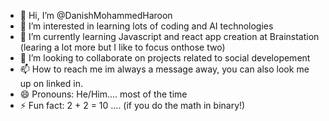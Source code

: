 - 👋 Hi, I’m @DanishMohammedHaroon
- 👀 I’m interested in learning lots of coding and AI technologies
- 🌱 I’m currently learning Javascript and react app creation at Brainstation (learing a lot more but I like to focus onthose two)
- 💞️ I’m looking to collaborate on projects related to social developement 
- 📫 How to reach me im always a message away, you can also look me up on linked in.
- 😄 Pronouns: He/Him.... most of the time
- ⚡ Fun fact: 2 + 2 = 10 .... (if you do the math in binary!)

<!---
DanishMohammedHaroon/DanishMohammedHaroon is a ✨ special ✨ repository because its `README.md` (this file) appears on your GitHub profile.
You can click the Preview link to take a look at your changes.
--->
